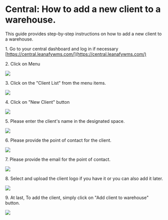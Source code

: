 # Central: How to add a new client to a warehouse.

This guide provides step-by-step instructions on how to add a new client to a warehouse.

1\. Go to your central dashboard and log in if necessary [https://central.leanafywms.com/](https://central.leanafywms.com/)


2\. Click on Menu

![](https://ajeuwbhvhr.cloudimg.io/colony-recorder.s3.amazonaws.com/files/2023-08-21/cbf2cc67-b9a2-472c-8c36-d872206d71ba/ascreenshot.jpeg?tl_px=0,0&br_px=1719,961&force_format=png&width=1120.0&wat=1&wat_opacity=0.7&wat_gravity=northwest&wat_url=https://colony-recorder.s3.us-west-1.amazonaws.com/images/watermarks/FB923C_standard.png&wat_pad=56,33)


3\. Click on the "Client List" from the menu items.

![](https://ajeuwbhvhr.cloudimg.io/colony-recorder.s3.amazonaws.com/files/2023-08-21/3d18d252-8d51-4c36-aab9-b9801d43d1f1/user_cropped_screenshot.jpeg?tl_px=0,294&br_px=2293,1575&force_format=png&width=1120.0&wat=1&wat_opacity=0.7&wat_gravity=northwest&wat_url=https://colony-recorder.s3.us-west-1.amazonaws.com/images/watermarks/FB923C_standard.png&wat_pad=282,277)


4\. Click on "New Client" button 

![](https://ajeuwbhvhr.cloudimg.io/colony-recorder.s3.amazonaws.com/files/2023-08-21/aa6ffed4-c5cf-43ed-931f-4b2df835c14b/user_cropped_screenshot.jpeg?tl_px=646,0&br_px=2940,1281&force_format=png&width=1120.0&wat=1&wat_opacity=0.7&wat_gravity=northwest&wat_url=https://colony-recorder.s3.us-west-1.amazonaws.com/images/watermarks/FB923C_standard.png&wat_pad=948,103)


5\. Please enter the client's name in the designated space.

![](https://ajeuwbhvhr.cloudimg.io/colony-recorder.s3.amazonaws.com/files/2023-08-21/789416e3-2aa9-4141-9dfa-7184b5fe8e38/ascreenshot.jpeg?tl_px=0,0&br_px=1719,961&force_format=png&width=1120.0&wat=1&wat_opacity=0.7&wat_gravity=northwest&wat_url=https://colony-recorder.s3.us-west-1.amazonaws.com/images/watermarks/FB923C_standard.png&wat_pad=201,169)


6\. Please provide the point of contact for the client.

![](https://ajeuwbhvhr.cloudimg.io/colony-recorder.s3.amazonaws.com/files/2023-08-21/f4170c0a-3d9d-493c-a4c1-49387110c817/ascreenshot.jpeg?tl_px=0,51&br_px=1719,1012&force_format=png&width=1120.0&wat=1&wat_opacity=0.7&wat_gravity=northwest&wat_url=https://colony-recorder.s3.us-west-1.amazonaws.com/images/watermarks/FB923C_standard.png&wat_pad=104,277)


7\. Please provide the email for the point of contact.

![](https://ajeuwbhvhr.cloudimg.io/colony-recorder.s3.amazonaws.com/files/2023-08-21/f8ea6b21-7a1c-45d7-aa0f-c7537f012246/ascreenshot.jpeg?tl_px=0,277&br_px=1719,1238&force_format=png&width=1120.0&wat=1&wat_opacity=0.7&wat_gravity=northwest&wat_url=https://colony-recorder.s3.us-west-1.amazonaws.com/images/watermarks/FB923C_standard.png&wat_pad=112,277)


8\. Select and upload the client logo if you have it or you can also add it later.

![](https://ajeuwbhvhr.cloudimg.io/colony-recorder.s3.amazonaws.com/files/2023-08-21/13072078-9b26-4efb-86e0-693c3ee05943/ascreenshot.jpeg?tl_px=0,487&br_px=1719,1448&force_format=png&width=1120.0&wat=1&wat_opacity=0.7&wat_gravity=northwest&wat_url=https://colony-recorder.s3.us-west-1.amazonaws.com/images/watermarks/FB923C_standard.png&wat_pad=410,277)


9\. At last, To add the client, simply click on "Add client to warehouse" button.

![](https://ajeuwbhvhr.cloudimg.io/colony-recorder.s3.amazonaws.com/files/2023-08-21/c3735d93-ffe1-4d49-aedc-fab8e9cc6855/ascreenshot.jpeg?tl_px=0,644&br_px=1719,1606&force_format=png&width=1120.0&wat=1&wat_opacity=0.7&wat_gravity=northwest&wat_url=https://colony-recorder.s3.us-west-1.amazonaws.com/images/watermarks/FB923C_standard.png&wat_pad=301,509)
